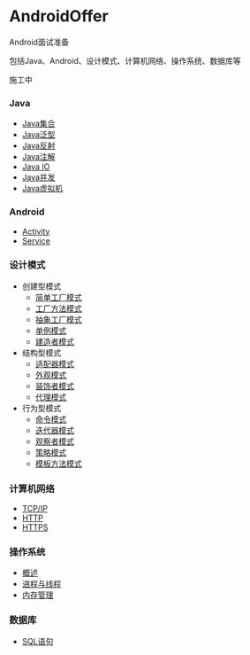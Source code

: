 # AndroidOffer

Android面试准备

包括Java、Android、设计模式、计算机网络、操作系统、数据库等

施工中

### Java

- [Java集合](https://github.com/ErisRolo/PAT/blob/master/PAT%20常用模板总结/map.md)
- [Java泛型](https://github.com/ErisRolo/PAT/blob/master/PAT%20常用模板总结/map.md)
- [Java反射](https://github.com/ErisRolo/PAT/blob/master/PAT%20常用模板总结/map.md)
- [Java注解](https://github.com/ErisRolo/PAT/blob/master/PAT%20常用模板总结/map.md)
- [Java IO](https://github.com/ErisRolo/PAT/blob/master/PAT%20常用模板总结/map.md)
- [Java并发](https://github.com/ErisRolo/PAT/blob/master/PAT%20常用模板总结/map.md)
- [Java虚拟机](https://github.com/ErisRolo/PAT/blob/master/PAT%20常用模板总结/map.md)

### Android

- [Activity](https://github.com/ErisRolo/PAT/blob/master/PAT%20常用模板总结/map.md)
- [Service](https://github.com/ErisRolo/PAT/blob/master/PAT%20常用模板总结/map.md)

### 设计模式

- 创建型模式
  - [简单工厂模式](https://github.com/ErisRolo/PAT/blob/master/PAT%20常用模板总结/map.md)
  - [工厂方法模式](https://github.com/ErisRolo/PAT/blob/master/PAT%20常用模板总结/map.md)
  - [抽象工厂模式](https://github.com/ErisRolo/PAT/blob/master/PAT%20常用模板总结/map.md)
  - [单例模式](https://github.com/ErisRolo/PAT/blob/master/PAT%20常用模板总结/map.md)
  - [建造者模式](https://github.com/ErisRolo/PAT/blob/master/PAT%20常用模板总结/map.md)
- 结构型模式
  - [适配器模式](https://github.com/ErisRolo/PAT/blob/master/PAT%20常用模板总结/map.md)
  - [外观模式](https://github.com/ErisRolo/PAT/blob/master/PAT%20常用模板总结/map.md)
  - [装饰者模式](https://github.com/ErisRolo/PAT/blob/master/PAT%20常用模板总结/map.md)
  - [代理模式](https://github.com/ErisRolo/PAT/blob/master/PAT%20常用模板总结/map.md)
- 行为型模式
  - [命令模式](https://github.com/ErisRolo/PAT/blob/master/PAT%20常用模板总结/map.md)
  - [迭代器模式](https://github.com/ErisRolo/PAT/blob/master/PAT%20常用模板总结/map.md)
  - [观察者模式](https://github.com/ErisRolo/PAT/blob/master/PAT%20常用模板总结/map.md)
  - [策略模式](https://github.com/ErisRolo/PAT/blob/master/PAT%20常用模板总结/map.md)
  - [模板方法模式](https://github.com/ErisRolo/PAT/blob/master/PAT%20常用模板总结/map.md)
  
### 计算机网络

- [TCP/IP](https://github.com/ErisRolo/PAT/blob/master/PAT%20常用模板总结/map.md)
- [HTTP](https://github.com/ErisRolo/PAT/blob/master/PAT%20常用模板总结/map.md)
- [HTTPS](https://github.com/ErisRolo/PAT/blob/master/PAT%20常用模板总结/map.md)
  
### 操作系统

- [概述](https://github.com/ErisRolo/PAT/blob/master/PAT%20常用模板总结/map.md)
- [进程与线程](https://github.com/ErisRolo/PAT/blob/master/PAT%20常用模板总结/map.md)
- [内存管理](https://github.com/ErisRolo/PAT/blob/master/PAT%20常用模板总结/map.md)

### 数据库

- [SQL语句](https://github.com/ErisRolo/PAT/blob/master/PAT%20常用模板总结/map.md)
